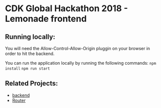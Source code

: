 # CDK Global Hackathon 2018 - Lemonade frontend

## Running locally:

You will need the Allow-Control-Allow-Origin pluggin on
your browser in order to hit the backend.

You can run the application locally by running the following commands:
```npm install```
```npm run start```


## Related Projects:

 - [backend](https://github.com/murphpdx/lemons-backend)
 - [Router](https://github.com/bnima/lemon-zuul)
